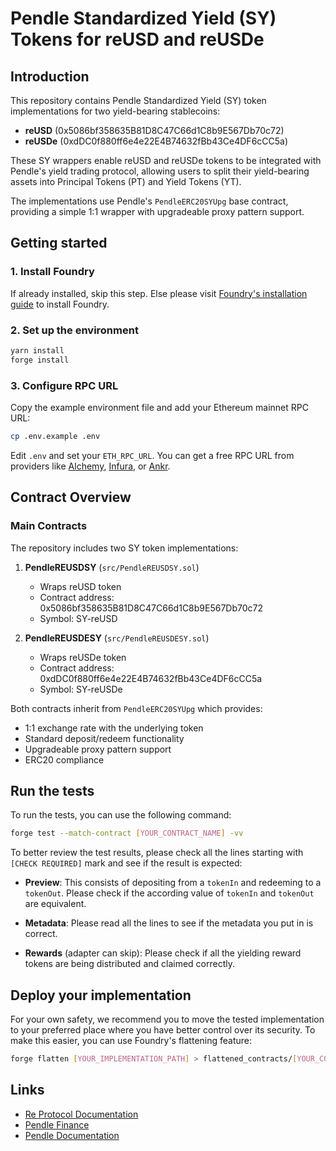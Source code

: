 # Pendle Standardized Yield (SY) Tokens for reUSD and reUSDe

## Introduction

This repository contains Pendle Standardized Yield (SY) token implementations for two yield-bearing stablecoins:
- **reUSD** (0x5086bf358635B81D8C47C66d1C8b9E567Db70c72)
- **reUSDe** (0xdDC0f880ff6e4e22E4B74632fBb43Ce4DF6cCC5a)

These SY wrappers enable reUSD and reUSDe tokens to be integrated with Pendle's yield trading protocol, allowing users to split their yield-bearing assets into Principal Tokens (PT) and Yield Tokens (YT).

The implementations use Pendle's `PendleERC20SYUpg` base contract, providing a simple 1:1 wrapper with upgradeable proxy pattern support.

## Getting started

### 1. Install Foundry

If already installed, skip this step. Else please visit [Foundry's installation guide](https://book.getfoundry.sh/getting-started/installation.html) to install Foundry.

### 2. Set up the environment

```bash
yarn install
forge install
```

### 3. Configure RPC URL

Copy the example environment file and add your Ethereum mainnet RPC URL:

```bash
cp .env.example .env
```

Edit `.env` and set your `ETH_RPC_URL`. You can get a free RPC URL from providers like [Alchemy](https://www.alchemy.com/), [Infura](https://infura.io/), or [Ankr](https://www.ankr.com/).

## Contract Overview

### Main Contracts

The repository includes two SY token implementations:

1. **PendleREUSDSY** (`src/PendleREUSDSY.sol`)
   - Wraps reUSD token
   - Contract address: 0x5086bf358635B81D8C47C66d1C8b9E567Db70c72
   - Symbol: SY-reUSD

2. **PendleREUSDESY** (`src/PendleREUSDESY.sol`)
   - Wraps reUSDe token
   - Contract address: 0xdDC0f880ff6e4e22E4B74632fBb43Ce4DF6cCC5a
   - Symbol: SY-reUSDe

Both contracts inherit from `PendleERC20SYUpg` which provides:
- 1:1 exchange rate with the underlying token
- Standard deposit/redeem functionality
- Upgradeable proxy pattern support
- ERC20 compliance

## Run the tests

To run the tests, you can use the following command:

```bash
forge test --match-contract [YOUR_CONTRACT_NAME] -vv
```

To better review the test results, please check all the lines starting with `[CHECK REQUIRED]` mark and see if the result is expected:

- **Preview**: This consists of depositing from a `tokenIn` and redeeming to a `tokenOut`. Please check if the according value of `tokenIn` and `tokenOut` are equivalent.

- **Metadata**: Please read all the lines to see if the metadata you put in is correct.

- **Rewards** (adapter can skip): Please check if all the yielding reward tokens are being distributed and claimed correctly.

## Deploy your implementation

For your own safety, we recommend you to move the tested implementation to your preferred place where you have better control over its security. To make this easier, you can use Foundry's flattening feature:

```bash
forge flatten [YOUR_IMPLEMENTATION_PATH] > flattened_contracts/[YOUR_CONTRACT_NAME].sol
```

## Links

- [Re Protocol Documentation](https://docs.re.xyz/)
- [Pendle Finance](https://pendle.finance)
- [Pendle Documentation](https://docs.pendle.finance/Developers/Overview)
